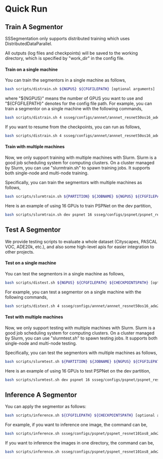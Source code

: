 # Quick Run


## Train A Segmentor

SSSegmentation only supports distributed training which uses DistributedDataParallel.

All outputs (log files and checkpoints) will be saved to the working directory, which is specified by "work_dir" in the config file.

#### Train on a single machine

You can train the segmentors in a single machine as follows,

```sh
bash scripts/distrain.sh ${NGPUS} ${CFGFILEPATH} [optional arguments]
```

where "${NGPUS}" means the number of GPUS you want to use and "${CFGFILEPATH}" denotes for the config file path.
For example, you can train a segmentor on a single machine with the following commands,

```sh
bash scripts/distrain.sh 4 ssseg/configs/annnet/annnet_resnet50os16_ade20k.py
```

If you want to resume from the checkpoints, you can run as follows,

```sh
bash scripts/distrain.sh 4 ssseg/configs/annnet/annnet_resnet50os16_ade20k.py --checkpointspath annnet_resnet50os16_ade20k/epoch_44.pth
```

#### Train with multiple machines

Now, we only support training with multiple machines with Slurm.
Slurm is a good job scheduling system for computing clusters.
On a cluster managed by Slurm, you can use "slurmtrain.sh" to spawn training jobs.
It supports both single-node and multi-node training.

Specifically, you can train the segmentors with multiple machines as follows,

```sh
bash scripts/slurmtrain.sh ${PARTITION} ${JOBNAME} ${NGPUS} ${CFGFILEPATH} [optional arguments]
```

Here is an example of using 16 GPUs to train PSPNet on the dev partition,

```sh
bash scripts/slurmtrain.sh dev pspnet 16 ssseg/configs/pspnet/pspnet_resnet101os8_ade20k.py
```


## Test A Segmentor

We provide testing scripts to evaluate a whole dataset (Cityscapes, PASCAL VOC, ADE20k, etc.), and also some high-level apis for easier integration to other projects.

#### Test on a single machine

You can test the segmentors in a single machine as follows,

```sh
bash scripts/distest.sh ${NGPUS} ${CFGFILEPATH} ${CHECKPOINTSPATH} [optional arguments]
```

For example, you can test a segmentor on a single machine with the following commands,

```sh
bash scripts/distest.sh 4 ssseg/configs/annnet/annnet_resnet50os16_ade20k.py annnet_resnet50os16_ade20k/epoch_130.pth
```

#### Test with multiple machines

Now, we only support testing with multiple machines with Slurm.
Slurm is a good job scheduling system for computing clusters.
On a cluster managed by Slurm, you can use "slurmtest.sh" to spawn testing jobs.
It supports both single-node and multi-node testing.

Specifically, you can test the segmentors with multiple machines as follows,

```sh
bash scripts/slurmtest.sh ${PARTITION} ${JOBNAME} ${NGPUS} ${CFGFILEPATH} ${CHECKPOINTSPATH} [optional arguments]
```

Here is an example of using 16 GPUs to test PSPNet on the dev partition,

```sh
bash scripts/slurmtest.sh dev pspnet 16 ssseg/configs/pspnet/pspnet_resnet101os8_ade20k.py pspnet_resnet101os8_ade20k/epoch_130.pth
```


## Inference A Segmentor

You can apply the segmentor as follows:

```sh
bash scripts/inference.sh ${CFGFILEPATH} ${CHECKPOINTSPATH} [optional arguments]
```

For example, if you want to inference one image, the command can be,

```sh
bash scripts/inference.sh ssseg/configs/pspnet/pspnet_resnet101os8_ade20k.py pspnet_resnet101os8_ade20k/epoch_130.pth --imagepath dog.jpg
```

If you want to inference the images in one directory, the command can be,

```sh
bash scripts/inference.sh ssseg/configs/pspnet/pspnet_resnet101os8_ade20k.py pspnet_resnet101os8_ade20k/epoch_130.pth --imagedir dogs
```